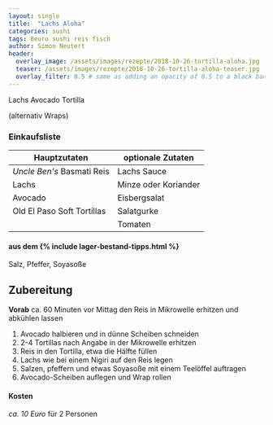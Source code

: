 ```yaml
---
layout: single
title:  "Lachs Aloha"
categories: sushi
tags: 8euro sushi reis fisch
author: Simon Neutert
header:
  overlay_image: /assets/images/rezepte/2018-10-26-tortilla-aloha.jpg
  teaser: /assets/images/rezepte/2018-10-26-tortilla-aloha-teaser.jpg
  overlay_filter: 0.5 # same as adding an opacity of 0.5 to a black background
---
```


Lachs Avocado Tortilla

(alternativ Wraps)

### Einkaufsliste

| Hauptzutaten | optionale Zutaten |
|---|---|
| <e24>_Uncle Ben's_ Basmati Reis</e24> | <e24>Lachs Sauce</e24> |
| <e24>Lachs</e24> | Minze oder Koriander |
| <e24>Avocado</e24> | Eisbergsalat |
| <e24>Old El Paso Soft Tortillas</e24> | Salatgurke |
| | Tomaten |

#### aus dem {% include lager-bestand-tipps.html %}

Salz, Pfeffer, Soyasoße

## Zubereitung

__Vorab__ ca. 60 Minuten vor Mittag den Reis in Mikrowelle erhitzen und abkühlen lassen

1. Avocado halbieren und in dünne Scheiben schneiden
2. 2-4 Tortillas nach Angabe in der Mikrowelle erhitzen
3. Reis in den Tortilla, etwa die Hälfte füllen
4. Lachs wie bei einem Nigiri auf den Reis legen
5. Salzen, pfeffern und etwas Soyasoße mit einem Teelöffel auftragen
6. Avocado-Scheiben auflegen und Wrap rollen

#### Kosten

_ca. 10 Euro_ für 2 Personen
